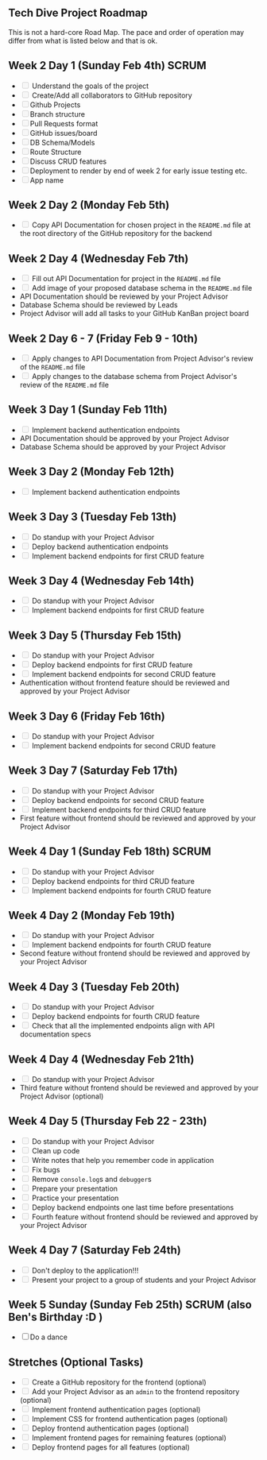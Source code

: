 <section class="sc-dnqmqq gPgGZk sc-bnXvFD WFUCx"><h1>Tech Dive Project Roadmap</h1>
<p>This is not a hard-core Road Map. The pace and order of operation may differ
from what is listed below and that is ok.</p>

<!-- <li class="task-list-item"> <input type="checkbox" disabled=""> Template </li> -->

<h2>Week 2 Day 1 (Sunday Feb 4th) SCRUM</h2>
<ul class="contains-task-list">
<li class="task-list-item"><input type="checkbox" disabled=""> Understand the goals of the project</li>
<li class="task-list-item"><input type="checkbox" disabled=""> Create/Add all collaborators to GitHub repository</li>
<li class="task-list-item"><input type="checkbox" disabled="">Github Projects</li>
<li class="task-list-item"><input type="checkbox" disabled="">Branch structure</li>
<li class="task-list-item"><input type="checkbox" disabled="">Pull Requests format</li>
<li class="task-list-item"><input type="checkbox" disabled="">GitHub issues/board</li>
<li class="task-list-item"><input type="checkbox" disabled="">DB Schema/Models</li>
<li class="task-list-item"><input type="checkbox" disabled="">Route Structure</li>
<li class="task-list-item"><input type="checkbox" disabled="">Discuss CRUD features</li>
<li class="task-list-item"><input type="checkbox" disabled="">Deployment to render by end of week 2 for early issue testing etc.</li>
<li class="task-list-item"> <input type="checkbox" disabled="">App name</li>





</ul>


<h2>Week 2 Day 2 (Monday Feb 5th)</h2>
<ul class="contains-task-list">
<!--  -->
<li class="task-list-item"><input type="checkbox" disabled=""> Copy API Documentation for chosen project in the <code class="sc-iwsKbI eRZziM">README.md</code> file at the
root directory of the GitHub repository for the backend</li>
</ul>

<h2>Week 2 Day 4 (Wednesday Feb 7th)</h2>
<ul class="contains-task-list">
<li class="task-list-item"><input type="checkbox" disabled=""> Fill out API Documentation for project in the <code class="sc-iwsKbI eRZziM">README.md</code> file</li>
<li class="task-list-item"><input type="checkbox" disabled=""> Add image of your proposed database schema in the <code class="sc-iwsKbI eRZziM">README.md</code> file</li>
<li>API Documentation should be reviewed by your Project Advisor</li>
<li>Database Schema should be reviewed by Leads</li>
<li>Project Advisor will add all tasks to your GitHub KanBan project board</li>
</ul>

<h2>Week 2 Day 6 - 7 (Friday Feb 9 - 10th)</h2>
<ul class="contains-task-list">
<li class="task-list-item"><input type="checkbox" disabled=""> Apply changes to API Documentation from Project Advisor's review of the
<code class="sc-iwsKbI eRZziM">README.md</code> file</li>
<li class="task-list-item"><input type="checkbox" disabled=""> Apply changes to the database schema from Project Advisor's review of
the <code class="sc-iwsKbI eRZziM">README.md</code> file</li>
</ul>

<h2>Week 3 Day 1 (Sunday Feb 11th)</h2>
<ul class="contains-task-list">
<li class="task-list-item"><input type="checkbox" disabled=""> Implement backend authentication endpoints</li>

<li>API Documentation should be approved by your Project Advisor</li>
<li>Database Schema should be approved by your Project Advisor</li>
</ul>

<h2>Week 3 Day 2 (Monday Feb 12th)</h2>
<ul class="contains-task-list">

<li class="task-list-item"><input type="checkbox" disabled=""> Implement backend authentication endpoints</li>
</ul>

<h2>Week 3 Day 3 (Tuesday Feb 13th)</h2>
<ul class="contains-task-list">
<li class="task-list-item"><input type="checkbox" disabled=""> Do standup with your Project Advisor</li>
<li class="task-list-item"><input type="checkbox" disabled=""> Deploy backend authentication endpoints</li>
<li class="task-list-item"><input type="checkbox" disabled=""> Implement backend endpoints for first CRUD feature</li>
</ul>

<h2>Week 3 Day 4 (Wednesday Feb 14th)</h2>
<ul class="contains-task-list">
<li class="task-list-item"><input type="checkbox" disabled=""> Do standup with your Project Advisor</li>
<li class="task-list-item"><input type="checkbox" disabled=""> Implement backend endpoints for first CRUD feature</li>
</ul>

<h2>Week 3 Day 5 (Thursday Feb 15th)</h2>
<ul class="contains-task-list">
<li class="task-list-item"><input type="checkbox" disabled=""> Do standup with your Project Advisor</li>
<li class="task-list-item"><input type="checkbox" disabled=""> Deploy backend endpoints for first CRUD feature</li>
<li class="task-list-item"><input type="checkbox" disabled=""> Implement backend endpoints for second CRUD feature</li>
<li>Authentication without frontend feature should be reviewed and approved by
your Project Advisor</li>
</ul>

<h2>Week 3 Day 6 (Friday Feb 16th)</h2>
<ul class="contains-task-list">
<li class="task-list-item"><input type="checkbox" disabled=""> Do standup with your Project Advisor</li>
<li class="task-list-item"><input type="checkbox" disabled=""> Implement backend endpoints for second CRUD feature</li>
</ul>

<h2>Week 3 Day 7 (Saturday Feb 17th)</h2>
<ul class="contains-task-list">
<li class="task-list-item"><input type="checkbox" disabled=""> Do standup with your Project Advisor</li>
<li class="task-list-item"><input type="checkbox" disabled=""> Deploy backend endpoints for second CRUD feature</li>
<li class="task-list-item"><input type="checkbox" disabled=""> Implement backend endpoints for third CRUD feature</li>
<li>First feature without frontend should be reviewed and approved by your
Project Advisor</li>
</ul>

<h2>Week 4 Day 1 (Sunday Feb 18th) SCRUM</h2>
<ul class="contains-task-list">
<li class="task-list-item"><input type="checkbox" disabled=""> Do standup with your Project Advisor</li>
<li class="task-list-item"><input type="checkbox" disabled=""> Deploy backend endpoints for third CRUD feature</li>
<li class="task-list-item"><input type="checkbox" disabled=""> Implement backend endpoints for fourth CRUD feature</li>
</ul>

<h2>Week 4 Day 2 (Monday Feb 19th)</h2>
<ul class="contains-task-list">
<li class="task-list-item"><input type="checkbox" disabled=""> Do standup with your Project Advisor</li>
<li class="task-list-item"><input type="checkbox" disabled=""> Implement backend endpoints for fourth CRUD feature</li>
<li>Second feature without frontend should be reviewed and approved by your
Project Advisor</li>
</ul>

<h2>Week 4 Day 3 (Tuesday Feb 20th)</h2>
<ul class="contains-task-list">
<li class="task-list-item"><input type="checkbox" disabled=""> Do standup with your Project Advisor</li>
<li class="task-list-item"><input type="checkbox" disabled=""> Deploy backend endpoints for fourth CRUD feature</li>
<li class="task-list-item"><input type="checkbox" disabled=""> Check that all the implemented endpoints align with API documentation
specs</li>
</ul>

<h2>Week 4 Day 4 (Wednesday Feb 21th)</h2>
<ul class="contains-task-list">
<li class="task-list-item"><input type="checkbox" disabled=""> Do standup with your Project Advisor</li>
<li>Third feature without frontend should be reviewed and approved by your Project
Advisor (optional)</li>
</ul>

<h2>Week 4 Day 5 (Thursday Feb 22 - 23th)</h2>
<ul class="contains-task-list">
<li class="task-list-item"><input type="checkbox" disabled=""> Do standup with your Project Advisor</li>
<li class="task-list-item"><input type="checkbox" disabled=""> Clean up code</li>
<li class="task-list-item"><input type="checkbox" disabled=""> Write notes that help you remember code in application</li>
<li class="task-list-item"><input type="checkbox" disabled=""> Fix bugs</li>
<li class="task-list-item"><input type="checkbox" disabled=""> Remove <code class="sc-iwsKbI eRZziM">console.log</code>s and <code class="sc-iwsKbI eRZziM">debugger</code>s</li>
<li class="task-list-item"><input type="checkbox" disabled=""> Prepare your presentation</li>
<li class="task-list-item"><input type="checkbox" disabled=""> Practice your presentation</li>
<li class="task-list-item"><input type="checkbox" disabled=""> Deploy backend endpoints one last time before presentations</li>
<li class="task-list-item"><input type="checkbox" disabled=""> Fourth feature without frontend should be reviewed and approved by your
Project Advisor</li>
</ul>

<h2>Week 4 Day 7 (Saturday Feb 24th)</h2>
<ul class="contains-task-list">
<li class="task-list-item"><input type="checkbox" disabled=""> Don't deploy to the application!!!</li>
<li class="task-list-item"><input type="checkbox" disabled=""> Present your project to a group of students and your Project Advisor</li>
</ul>


<h2> Week 5 Sunday (Sunday Feb 25th) SCRUM (also Ben's Birthday :D ) </h2>
<ul class="contains-task-list">
<li class="task-list-item"><input type="checkbox" >Do a dance
</ul>


<h2>Stretches (Optional Tasks)</h2>
<ul class="contains-task-list">
<li class="task-list-item"><input type="checkbox" disabled=""> Create a GitHub repository for the frontend (optional)</li>
<li class="task-list-item"><input type="checkbox" disabled=""> Add your Project Advisor as an <code class="sc-iwsKbI eRZziM">admin</code> to the frontend repository (optional)</li>
<li class="task-list-item"><input type="checkbox" disabled=""> Implement frontend authentication pages (optional)</li>
<li class="task-list-item"><input type="checkbox" disabled=""> Implement CSS for frontend authentication pages (optional)</li>
<li class="task-list-item"><input type="checkbox" disabled=""> Deploy frontend authentication pages (optional)</li>
<li class="task-list-item"><input type="checkbox" disabled=""> Implement frontend pages for remaining features (optional)</li>
<li class="task-list-item"><input type="checkbox" disabled=""> Deploy frontend pages for all features (optional)</li>
</ul></section>